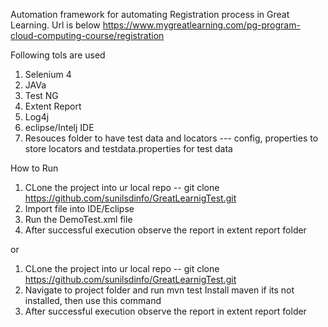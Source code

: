 Automation framework for automating Registration process in Great Learning. Url is below
https://www.mygreatlearning.com/pg-program-cloud-computing-course/registration

Following tols are used
1. Selenium 4
2. JAVa
3. Test NG
4. Extent Report
5. Log4j
6. eclipse/Intelj IDE
7. Resouces folder to have test data and locators --- config, properties to store locators and testdata.properties for test data

How to Run
1. CLone the project into ur local repo -- git clone https://github.com/sunilsdinfo/GreatLearnigTest.git
2. Import file into IDE/Eclipse
3. Run the DemoTest.xml file
4. After successful execution observe the report in extent report folder

or
1. CLone the project into ur local repo -- git clone https://github.com/sunilsdinfo/GreatLearnigTest.git
2. Navigate to project folder and run  mvn test    Install maven if its not installed, then use this command
3. After successful execution observe the report in extent report folder




